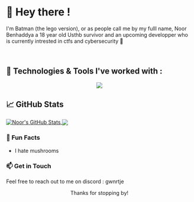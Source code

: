 

<h1 > 👋 Hey there ! </h1>

<p>
  I'm Batman (the lego version), or as people call me by my fulll name, Noor Benhaddya a 18 year old Usthb survivor and an upcoming developper who is currently intrested in ctfs and cybersecurity 🚀
</p>

<br>

##  🔧 Technologies & Tools I've worked with :
<p align="center">
<img src="https://skillicons.dev/icons?i=git,c,html,css,js,java,tailwind,react,nodejs,materialui,linux,solidity" />


## &#x1f4c8; GitHub Stats

<a href="https://github.com/Nooorrrr/Nooorrrr.git">
  <img align="center" src="https://github-readme-stats.vercel.app/api?username=Nooorrrr&hide_border=true&count_private=true&show_icons=true&theme=gotham" alt="Noor's GitHub Stats" />
</a>
<a href="https://github.com/Nooorrrr/Nooorrrr.git">
  <img align="center" src="https://github-readme-stats.vercel.app/api/top-langs/?username=Nooorrrr&hide_border=true&count_private=true&show_icons=true&theme=gotham&langs_count=3" />
</a>





### 🌟 Fun Facts

- I hate mushrooms

### 📫 Get in Touch

Feel free to reach out to me on discord : gwnrtje

<p align="center">Thanks for stopping by! </p>
